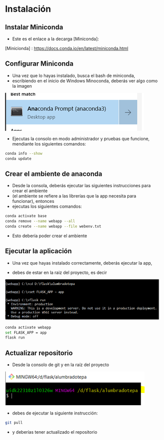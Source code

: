# Instalación 

## Instalar Miniconda 

* Este es el enlace a la decarga [Miniconda]: 

[Minicionda] : https://docs.conda.io/en/latest/miniconda.html


## Configurar Miniconda

* Una vez que lo hayas instalado, busca el bash de miniconda, 
* escribiendo en el inicio de Windows Minoconda, deberás ver algo como la imagen

![Bash Miniconda](./app/static/images/cmd_miniconda.png "Miniconda Bash") 

* Ejecutas la consolo en modo administrador y pruebas que funcione, mendiante los siguientes comandos:

```bash
conda info --show 
conda update
```

## Crear el ambiente de anaconda 

* Desde la consola, deberás ejecutar las siguientes instrucciones para crear el ambiente
* (el ambiente se refiere a las librerías que la app necesita para funcionar), entonces
* ejecutas los siguientes comandos:
```bash
conda activate base
conda remove --name webapp --all
conda create --name webapp --file webenv.txt
```
* Esto debería poder crear el ambiente

## Ejecutar la aplicación

* Una vez que hayas instalado correctamente, deberás ejecutar la app, 

* debes de estar en la raiz del proyecto, es decir 

![App run](./app/static/images/app_run.PNG "App run") 

```bash
conda activate webapp 
set FLASK_APP = app
flask run 
```

## Actualizar repositorio

* Desde la consolo de git y en la raíz del proyecto

![Git pull](./app/static/images/git.PNG "Git pull") 

* debes de ejecutar la siguiente instrucción:
```bash
git pull 
```
* y deberías tener actualizado el repositorio
